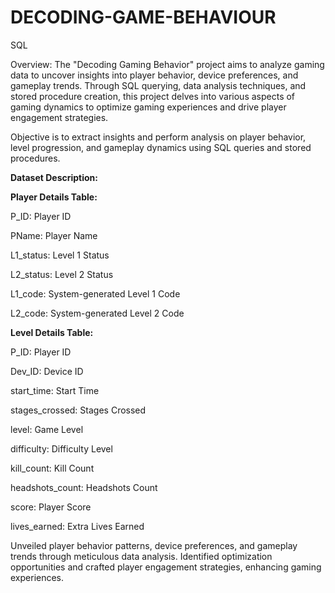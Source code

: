 # DECODING-GAME-BEHAVIOUR
SQL

Overview:
The "Decoding Gaming Behavior" project aims to analyze gaming data to uncover insights into player behavior, device preferences, and gameplay trends. Through SQL querying, data analysis techniques, and stored procedure creation, this project delves into various aspects of gaming dynamics to optimize gaming experiences and drive player engagement strategies.

Objective is to extract insights and perform analysis on player behavior, level progression, and gameplay dynamics using SQL queries and stored procedures.

**Dataset Description:**

**Player Details Table:**

P_ID: Player ID

PName: Player Name

L1_status: Level 1 Status

L2_status: Level 2 Status

L1_code: System-generated Level 1 Code

L2_code: System-generated Level 2 Code

**Level Details Table:**

P_ID: Player ID

Dev_ID: Device ID

start_time: Start Time

stages_crossed: Stages Crossed

level: Game Level

difficulty: Difficulty Level

kill_count: Kill Count

headshots_count: Headshots Count

score: Player Score

lives_earned: Extra Lives Earned

Unveiled player behavior patterns, device preferences, and gameplay trends through meticulous data analysis. Identified optimization opportunities and crafted player engagement strategies, enhancing gaming experiences.



